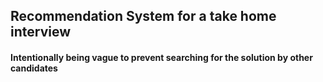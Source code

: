 ## Recommendation System for a take home interview
#### Intentionally being vague to prevent searching for the solution by other candidates

